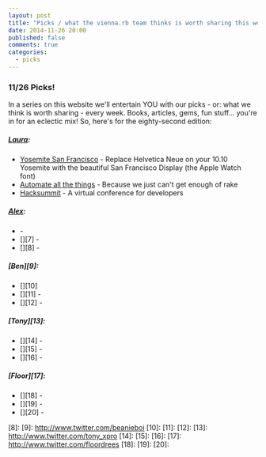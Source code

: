 ```yaml
---
layout: post
title: "Picks / what the vienna.rb team thinks is worth sharing this week"
date: 2014-11-26 20:00
published: false
comments: true
categories:
  - picks
---
```


### 11/26 Picks!

In a series on this website we'll entertain YOU with our picks - or: what we think is worth sharing - every week.
Books, articles, gems, fun stuff... you're in for an eclectic mix! So, here's for the eighty-second edition:

##### [Laura][1]:
  - [Yosemite San Francisco][2] - Replace Helvetica Neue on your 10.10 Yosemite with the beautiful San Francisco Display (the Apple Watch font)
  - [Automate all the things][3] - Because we just can't get enough of rake
  - [Hacksummit][4] - A virtual conference for developers

##### [Alex][5]:
  - [][6] -
  - [][7] -
  - [][8] -

##### [Ben][9]:
  - [][10]
  - [][11] -
  - [][12] -

##### [Tony][13]:
  - [][14] -
  - [][15] -
  - [][16] -

##### [Floor][17]:
  - [][18] -
  - [][19] -
  - [][20] -

[1]: http://www.twitter.com/alicetragedy
[2]: https://github.com/wellsriley/YosemiteSanFranciscoFont
[3]: http://www.sitepoint.com/rake-automate-things
[4]: https://hacksummit.org
[5]: http://www.twitter.com/alexandertacho
[6]:
[7]:
[8]:
[9]: http://www.twitter.com/beanieboi
[10]:
[11]:
[12]:
[13]: http://www.twitter.com/tony_xpro
[14]:
[15]:
[16]:
[17]: http://www.twitter.com/floordrees
[18]:
[19]:
[20]:
